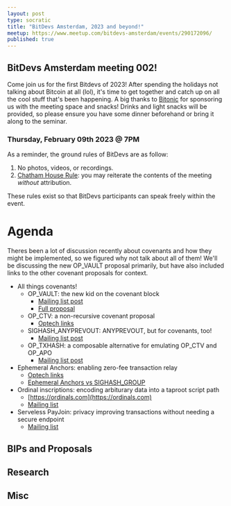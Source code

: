 ```yaml
---
layout: post
type: socratic
title: "BitDevs Amsterdam, 2023 and beyond!"
meetup: https://www.meetup.com/bitdevs-amsterdam/events/290172096/
published: true
---
```


## BitDevs Amsterdam meeting 002!

Come join us for the first Bitdevs of 2023! After spending the holidays not talking about Bitcoin at all (lol), it's time to get together and catch up on all the cool stuff that's been happening. A big thanks to [Bitonic](https://bitonic.nl/) for sponsoring us with the meeting space and snacks! Drinks and light snacks will be provided, so please ensure you have some dinner beforehand or bring it along to the seminar.

### Thursday, February 09th 2023 @ 7PM

As a reminder, the ground rules of BitDevs are as follow:

1. No photos, videos, or recordings.
1. [Chatham House Rule](https://en.wikipedia.org/wiki/Chatham_House_Rule): you may
   reiterate the contents of the meeting *without* attribution.

These rules exist so that BitDevs participants can speak freely
within the event.

# Agenda

Theres been a lot of discussion recently about covenants and how they might be implemented, so we figured why not talk about all of them! We'll be discussing the new OP_VAULT proposal primarily, but have also included links to the other covenant proposals for context.

* All things covenants!
  * OP\_VAULT: the new kid on the covenant block
    * [Mailing list post](https://lists.linuxfoundation.org/pipermail/bitcoin-dev/2023-January/021318.html)
    * [Full proposal](https://jameso.be/vaults.pdf)
  * OP\_CTV: a non-recursive covenant proposal
    * [Optech links](https://bitcoinops.org/en/topics/op_checktemplateverify/)
  * SIGHASH_ANYPREVOUT: ANYPREVOUT, but for covenants, too!
    * [Mailing list post](https://lists.linuxfoundation.org/pipermail/bitcoin-dev/2022-April/020276.html)
  * OP\_TXHASH: a composable alternative for emulating OP\_CTV and OP\_APO
    * [Mailing list post](https://lists.linuxfoundation.org/pipermail/bitcoin-dev/2022-January/019813.html)
* Ephemeral Anchors: enabling zero-fee transaction relay
  * [Optech links](https://bitcoinops.org/en/topics/ephemeral-anchors/)
  * [Ephemeral Anchors vs SIGHASH\_GROUP](https://lists.linuxfoundation.org/pipermail/bitcoin-dev/2023-January/021334.html)
* Ordinal inscriptions: encoding arbiturary data into a taproot script path
  * [https://ordinals.com](https://ordinals.com)
  * [Mailing list](https://lists.linuxfoundation.org/pipermail/bitcoin-dev/2023-January/021370.html)
* Serveless PayJoin: privacy improving transactions without needing a secure endpoint
  * [Mailing list](https://lists.linuxfoundation.org/pipermail/bitcoin-dev/2023-January/021364.html)

## BIPs and Proposals
## Research
## Misc
